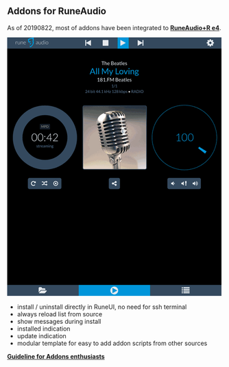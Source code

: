 Addons for RuneAudio
---
As of 20190822, most of addons have been integrated to [**RuneAudio+R e4**](https://github.com/rern/RuneAudio-Re4).

![addons](https://github.com/rern/_assets/blob/master/RuneAudio_Addons/addons.gif)  

- install / uninstall directly in RuneUI, no need for ssh terminal
- always reload list from source
- show messages during install
- installed indication
- update indication
- modular template for easy to add addon scripts from other sources


[**Guideline for Addons enthusiasts**](https://github.com/rern/RuneAudio_Addons/blob/master/guideline.md)  
